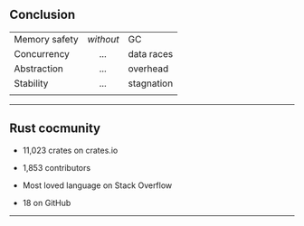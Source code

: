 ## Conclusion

| | | |
| --- | :---: | --- |
| Memory safety | _without_ | GC |
| Concurrency | _..._ | data races |
| Abstraction | _..._ | overhead |
| Stability | _..._ | stagnation |
| | | |

---

## Rust cocmunity

* 11,023 crates on crates.io 

* 1,853 contributors

* Most loved language on Stack Overflow

* 18 on GitHub

---

<!-- .slide: data-background="/assets/img/love_me.gif" -->